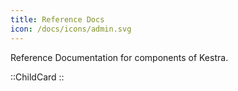```yaml
---
title: Reference Docs
icon: /docs/icons/admin.svg
---
```


Reference Documentation for components of Kestra.

::ChildCard
::

